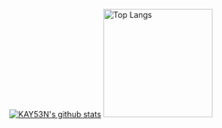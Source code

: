 [![KAY53N's github stats](https://github-readme-stats.vercel.app/api?username=KAY53N&show_icons=true&theme=vue-dark)](https://github.com/KAY53N)
<a href="https://github.com/KAY53N">
  <img src="https://github-readme-stats.vercel.app/api/top-langs/?username=KAY53N&hide=smarty,css,html,javascript,solidity&theme=vue-dark" height="195px" title="Top Langs" alt="Top Langs"/>
</a>
